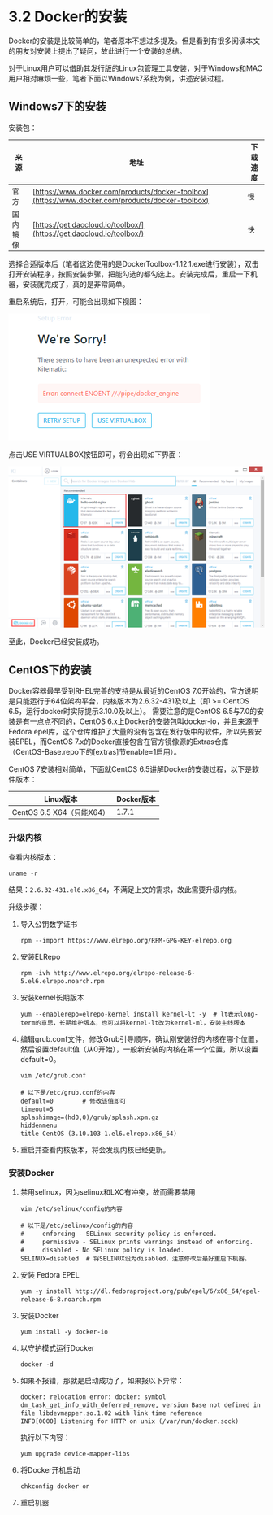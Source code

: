 # 3.2 Docker的安装

Docker的安装是比较简单的，笔者原本不想过多提及。但是看到有很多阅读本文的朋友对安装上提出了疑问，故此进行一个安装的总结。

对于Linux用户可以借助其发行版的Linux包管理工具安装，对于Windows和MAC用户相对麻烦一些，笔者下面以Windows7系统为例，讲述安装过程。



## Windows7下的安装

安装包：

| 来源   | 地址                                       | 下载速度 |
| ---- | ---------------------------------------- | ---- |
| 官方   | [https://www.docker.com/products/docker-toolbox](https://www.docker.com/products/docker-toolbox) | 慢    |
| 国内镜像 | [https://get.daocloud.io/toolbox/](https://get.daocloud.io/toolbox/) | 快    |

选择合适版本后（笔者这边使用的是DockerToolbox-1.12.1.exe进行安装），双击打开安装程序，按照安装步骤，把能勾选的都勾选上。安装完成后，重启一下机器，安装就完成了，真的是非常简单。

重启系统后，打开，可能会出现如下视图：

![Kitematic Error](images/kitematic-1.png)

点击USE VIRTUALBOX按钮即可，将会出现如下界面：

![Kitematic](images/kitematic-2.png)

至此，Docker已经安装成功。



## CentOS下的安装

Docker容器最早受到RHEL完善的支持是从最近的CentOS 7.0开始的，官方说明是只能运行于64位架构平台，内核版本为2.6.32-431及以上（即 >= CentOS 6.5，运行docker时实际提示3.10.0及以上）。
需要注意的是CentOS 6.5与7.0的安装是有一点点不同的，CentOS 6.x上Docker的安装包叫docker-io，并且来源于Fedora epel库，这个仓库维护了大量的没有包含在发行版中的软件，所以先要安装EPEL，而CentOS 7.x的Docker直接包含在官方镜像源的Extras仓库（CentOS-Base.repo下的[extras]节enable=1启用）。

CentOS 7安装相对简单，下面就CentOS 6.5讲解Docker的安装过程，以下是软件版本：

| Linux版本               | Docker版本 |
| --------------------- | -------- |
| CentOS 6.5 X64（只能X64） | 1.7.1    |



### 升级内核

查看内核版本：

```shell
uname -r
```

结果：`2.6.32-431.el6.x86_64`，不满足上文的需求，故此需要升级内核。

升级步骤：

1. 导入公钥数字证书

   ```shell
   rpm --import https://www.elrepo.org/RPM-GPG-KEY-elrepo.org
   ```

2. 安装ELRepo

   ```shell
   rpm -ivh http://www.elrepo.org/elrepo-release-6-5.el6.elrepo.noarch.rpm
   ```

3. 安装kernel长期版本

   ```shell
   yum --enablerepo=elrepo-kernel install kernel-lt -y 	# lt表示long-term的意思，长期维护版本，也可以将kernel-lt改为kernel-ml，安装主线版本
   ```

4. 编辑grub.conf文件，修改Grub引导顺序，确认刚安装好的内核在哪个位置，然后设置default值（从0开始），一般新安装的内核在第一个位置，所以设置default=0。

   ```shell
   vim /etc/grub.conf

   # 以下是/etc/grub.conf的内容
   default=0		# 修改该值即可
   timeout=5
   splashimage=(hd0,0)/grub/splash.xpm.gz
   hiddenmenu
   title CentOS (3.10.103-1.el6.elrepo.x86_64)
   ```

5. 重启并查看内核版本，将会发现内核已经更新。




### 安装Docker

1. 禁用selinux，因为selinux和LXC有冲突，故而需要禁用

   ```
   vim /etc/selinux/config的内容

   # 以下是/etc/selinux/config的内容
   #     enforcing - SELinux security policy is enforced.
   #     permissive - SELinux prints warnings instead of enforcing.
   #     disabled - No SELinux policy is loaded.
   SELINUX=disabled  # 将SELINUX设为disabled，注意修改后最好重启下机器。
   ```

2. 安装 Fedora EPEL

   ```shell
   yum -y install http://dl.fedoraproject.org/pub/epel/6/x86_64/epel-release-6-8.noarch.rpm
   ```

3. 安装Docker

   ```shell
   yum install -y docker-io
   ```

4. 以守护模式运行Docker

   ```shell
   docker -d
   ```

5. 如果不报错，那就是启动成功了，如果报以下异常：

   ```shell
   docker: relocation error: docker: symbol dm_task_get_info_with_deferred_remove, version Base not defined in file libdevmapper.so.1.02 with link time reference
   INFO[0000] Listening for HTTP on unix (/var/run/docker.sock) 
   ```

   执行以下内容：

   ```shell
   yum upgrade device-mapper-libs
   ```

6. 将Docker开机启动

   ```shell
   chkconfig docker on
   ```

7. 重启机器




